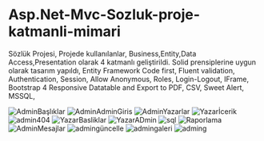 
# Asp.Net-Mvc-Sozluk-proje-katmanli-mimari
Sözlük Projesi,
Projede kullanılanlar,
Business,Entity,Data Access,Presentation olarak 4 katmanlı geliştirildi.
Solid prensiplerine uygun olarak tasarım yapıldı,
Entity Framework Code first,
Fluent validation,
Authentication,
Session,
Allow Anonymous,
Roles,
Login-Logout,
IFrame,
Bootstrap 4 Responsive Datatable and Export to PDF, CSV,
Sweet Alert,
MSSQL,

![AdminBaşlıklar](https://github.com/EfeTolga1/Asp.Net-Mvc-Sozluk-proje-katmanli-mimari/assets/110568053/f818a732-6e12-45ea-a045-00ddea10274d)
![AdminAdminGiris](https://github.com/EfeTolga1/Asp.Net-Mvc-Sozluk-proje-katmanli-mimari/assets/110568053/b48533bc-d2f6-4a32-a0b7-b4b032b9535c)
![AdminYazarlar](https://github.com/EfeTolga1/Asp.Net-Mvc-Sozluk-proje-katmanli-mimari/assets/110568053/184f1f7a-e490-4d87-973c-2dcb7f1620f5)
![Yazarİcerik](https://github.com/EfeTolga1/Asp.Net-Mvc-Sozluk-proje-katmanli-mimari/assets/110568053/56e19802-8060-4971-a165-16e2330ab235)
![admin404](https://github.com/EfeTolga1/Asp.Net-Mvc-Sozluk-proje-katmanli-mimari/assets/110568053/dd21ba3b-6765-4762-a602-17869bee08a6)
![YazarBasliklar](https://github.com/EfeTolga1/Asp.Net-Mvc-Sozluk-proje-katmanli-mimari/assets/110568053/43f6df0c-81d6-496d-a9b8-505d6ccc9122)
![YazarADmin](https://github.com/EfeTolga1/Asp.Net-Mvc-Sozluk-proje-katmanli-mimari/assets/110568053/b31dc737-2c32-44d7-ba2e-d9520726297c)
![sql](https://github.com/EfeTolga1/Asp.Net-Mvc-Sozluk-proje-katmanli-mimari/assets/110568053/e58b8754-5193-4fb1-9106-a9359d033e21)
![Raporlama](https://github.com/EfeTolga1/Asp.Net-Mvc-Sozluk-proje-katmanli-mimari/assets/110568053/96abb302-b4ba-481b-a234-818a33088afa)
![AdminMesajlar](https://github.com/EfeTolga1/Asp.Net-Mvc-Sozluk-proje-katmanli-mimari/assets/110568053/be0b2872-9a0f-4c9b-829a-54eb9404ffa5)
![admingüncelle](https://github.com/EfeTolga1/Asp.Net-Mvc-Sozluk-proje-katmanli-mimari/assets/110568053/faa57af8-458e-413b-87ef-6d95b49c9084)
![admingaleri](https://github.com/EfeTolga1/Asp.Net-Mvc-Sozluk-proje-katmanli-mimari/assets/110568053/308a7ff4-5b33-4a20-bb30-77c9c1c892f8)
![adming](https://github.com/EfeTolga1/Asp.Net-Mvc-Sozluk-proje-katmanli-mimari/assets/110568053/f366e05b-4f1c-4cd7-8334-41c00c77ab71)
